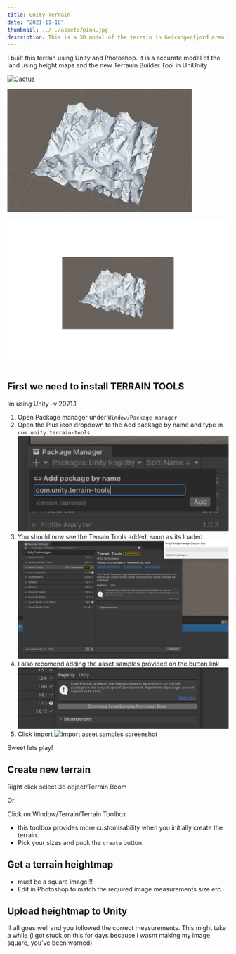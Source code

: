 ```yaml
---
title: Unity Terrain
date: "2021-11-10"
thumbnail: ../../assets/pink.jpg
description: This is a 3D model of the terrain in Geirangerfjord area in Norway.
---
```


I built this terrain using Unity and Photoshop. It is a accurate model of the land using height maps and the new Terrauin Builder Tool in UniUnity

![Cactus](./Geirangerfjorden.jpg)

![Cactus](./GeirangerfjordTerrain.png)

![Cactus](./GeirangerfjordTerrainMain.png)

## First we need to install TERRAIN TOOLS

Im using Unity -v 2021.1

1. Open Package manager under `Window/Package manager`
2. Open the Plus icon dropdown to the Add package by name and type in `com.unity.terrain-tools`
   ![screenshot of dropdown to open Add package by name](./step2.png)
3. You should now see the Terrain Tools added, soon as its loaded.
   ![package manager screenshot](./step3.png)
4. I also recomend adding the asset samples provided on the button link
   ![asset samples screenshot](./step4.png)
5. Click import
   ![import asset samples screenshot](/step5.png)

Sweet lets play!

## Create new terrain

Right click select 3d object/Terrain
Boom

Or

Click on Window/Terrain/Terrain Toolbox

- this toolbox provides more customisability when you initially create the terrain.
- Pick your sizes and puck the `create` button.

## Get a terrain heightmap

- must be a square image!!!
- Edit in Photoshop to match the required image measurements size etc.

## Upload heightmap to Unity

If all goes well and you followed the correct measurements.
This might take a while (i got stuck on this for days because i wasnt making my image square, you've been warned)
